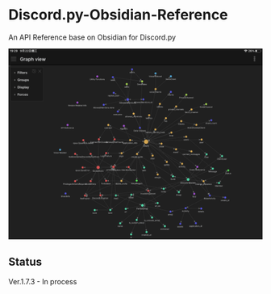 # Discord.py-Obsidian-Reference
An API Reference base on Obsidian for Discord.py

![image](./images/IMG_0307.png)


## Status
Ver.1.7.3 - In process


